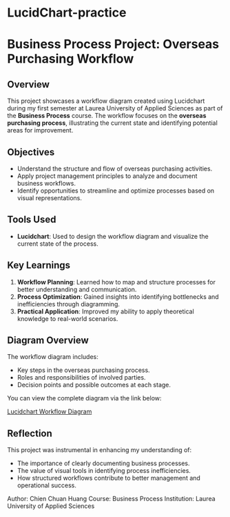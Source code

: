 # LucidChart-practice

# Business Process Project: Overseas Purchasing Workflow

## Overview

This project showcases a workflow diagram created using Lucidchart during my first semester at Laurea University of Applied Sciences as part of the **Business Process** course. The workflow focuses on the **overseas purchasing process**, illustrating the current state and identifying potential areas for improvement.

## Objectives

- Understand the structure and flow of overseas purchasing activities.
- Apply project management principles to analyze and document business workflows.
- Identify opportunities to streamline and optimize processes based on visual representations.

## Tools Used

- **Lucidchart**: Used to design the workflow diagram and visualize the current state of the process.

## Key Learnings

1. **Workflow Planning**: Learned how to map and structure processes for better understanding and communication.
2. **Process Optimization**: Gained insights into identifying bottlenecks and inefficiencies through diagramming.
3. **Practical Application**: Improved my ability to apply theoretical knowledge to real-world scenarios.

## Diagram Overview

The workflow diagram includes:

- Key steps in the overseas purchasing process.
- Roles and responsibilities of involved parties.
- Decision points and possible outcomes at each stage.

You can view the complete diagram via the link below:

[Lucidchart Workflow Diagram](https://lucid.app/lucidchart/8c961a1d-8376-4736-ac5e-c9b896578e4a/edit?invitationId=inv_b2d175e7-67b0-4d86-bca2-d15003cacb41)

## Reflection

This project was instrumental in enhancing my understanding of:

- The importance of clearly documenting business processes.
- The value of visual tools in identifying process inefficiencies.
- How structured workflows contribute to better management and operational success.

Author: Chien Chuan Huang
Course: Business Process
Institution: Laurea University of Applied Sciences
